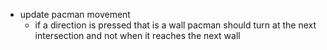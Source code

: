 - update pacman movement
  - if a direction is pressed that is a wall pacman should turn at the next intersection and not when it reaches the next wall
